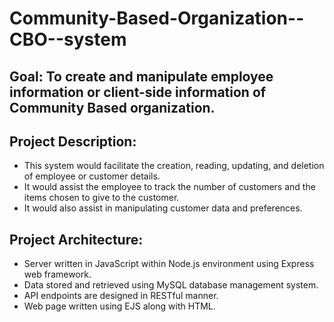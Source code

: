 # Community-Based-Organization--CBO--system

## Goal: To create and manipulate employee information or client-side information of Community Based organization.

## Project Description:
  - This system would facilitate the creation, reading, updating, and deletion of employee or customer details.
  - It would assist the employee to track the number of customers and the items chosen to give to the customer.
  - It would also assist in manipulating customer data and preferences.

## Project Architecture:
 - Server written in JavaScript within Node.js environment using Express web framework.
 - Data stored and retrieved using MySQL database management system.
 - API endpoints are designed in RESTful manner.
 - Web page written using EJS along with HTML.
